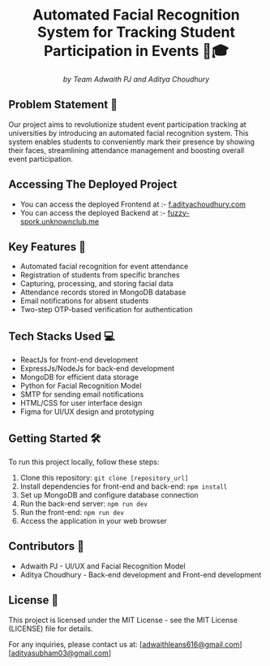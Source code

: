 <h1 align="center">Automated Facial Recognition System for Tracking Student Participation in Events 📸🎓</h1>

<p align="center"><em>by Team Adwaith PJ and Aditya Choudhury</em></p>

## Problem Statement 🎉

Our project aims to revolutionize student event participation tracking at universities by introducing an automated facial recognition system. This system enables students to conveniently mark their presence by showing their faces, streamlining attendance management and boosting overall event participation.

## Accessing The Deployed Project
 - You can access the deployed Frontend at :- <a href="https://f.adityachoudhury.com">f.adityachoudhury.com</a>
 - You can access the deployed Backend at :- <a href="https://fuzzy-spork.unknownclub.me">fuzzy-spork.unknownclub.me</a>

## Key Features 🚀

- Automated facial recognition for event attendance
- Registration of students from specific branches
- Capturing, processing, and storing facial data
- Attendance records stored in MongoDB database
- Email notifications for absent students
- Two-step OTP-based verification for authentication

## Tech Stacks Used 💻

- ReactJs for front-end development
- ExpressJs/NodeJs for back-end development
- MongoDB for efficient data storage
- Python for Facial Recognition Model
- SMTP for sending email notifications
- HTML/CSS for user interface design
- Figma for UI/UX design and prototyping

## Getting Started 🛠️

To run this project locally, follow these steps:

1. Clone this repository: `git clone [repository_url]`
2. Install dependencies for front-end and back-end: `npm install`
3. Set up MongoDB and configure database connection
4. Run the back-end server: `npm run dev`
5. Run the front-end: `npm run dev`
6. Access the application in your web browser

## Contributors 👥

- Adwaith PJ - UI/UX and Facial Recognition Model
- Aditya Choudhury - Back-end development and Front-end development

## License 📜

This project is licensed under the MIT License - see the MIT License (LICENSE) file for details.

For any inquiries, please contact us at: [adwaithleans616@gmail.com][adityasubham03@gmail.com]
